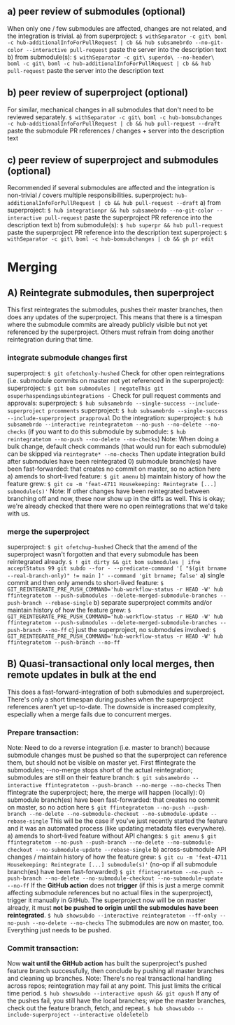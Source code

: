 ## a) peer review of submodules (optional)
When only one / few submodules are affected, changes are not related, and the
integration is trivial.
a) from superproject: `$ withSeparator -c git\ boml -c hub-additionalInfoForPullRequest | cb && hub subsamebrdo --no-git-color --interactive pull-request`
   paste the server into the description text
b) from submodule(s): `$ withSeparator -c git\ superdo\ --no-header\ boml -c git\ boml -c hub-additionalInfoForPullRequest | cb && hub pull-request`
   paste the server into the description text

## b) peer review of superproject (optional)
For similar, mechanical changes in all submodules that don't need to be
reviewed separately.
  `$ withSeparator -c git\ boml -c hub-bomsubchanges -c hub-additionalInfoForPullRequest | cb && hub pull-request --draft`
  paste the submodule PR references / changes + server into the description
  text

## c) peer review of superproject and submodules (optional)
Recommended if several submodules are affected and the integration is
non-trivial / covers multiple responsibilities.
superproject: `hub-additionalInfoForPullRequest | cb && hub pull-request --draft`
a) from superproject: `$ hub integrationpr && hub subsamebrdo --no-git-color --interactive pull-request`
   paste the superproject PR reference into the description text
b) from submodule(s): `$ hub superpr && hub pull-request`
   paste the superproject PR reference into the description text
superproject: `$ withSeparator -c git\ boml -c hub-bomsubchanges | cb && gh pr edit`

# Merging
## A) Reintegrate submodules, then superproject
This first reintegrates the submodules, pushes their master branches, then does
any updates of the superproject. This means that there is a timespan where the
submodule commits are already publicly visible but not yet referenced by the
superproject. Others must refrain from doing another reintegration during that
time.
### integrate submodule changes first
superproject: `$ git ofetchonly-hushed`
Check for other open reintegrations (i.e. submodule commits on master not yet
referenced in the superproject):
superproject: `$ git bom submodules | negateThis git osuperhaspendingsubintegrations -`
Check for pull request comments and approvals:
superproject: `$ hub subsamebrdo --single-success --include-superproject prcomments`
superproject: `$ hub subsamebrdo --single-success --include-superproject prapproval`
Do the integration:
superproject: `$ hub subsamebrdo --interactive reintegratetom --no-push --no-delete --no-checks`
(if you want to do this submodule by submodule: `$ hub reintegratetom --no-push --no-delete --no-checks`)
Note: When doing a bulk change, default check commands (that would run for each
submodule) can be skipped via `reintegrate* --no-checks`
Then update integration build after submodules have been reintegrated
0) submodule branch(es) have been fast-forwarded: that creates no commit on
   master, so no action here
a) amends to short-lived feature: `$ git amenu`
b) maintain history of how the feature grew: `$ git cu -m 'feat-4711 Housekeeping: Reintegrate [...] submodule(s)'`
Note: If other changes have been reintegrated between branching off and now,
these now show up in the diffs as well. This is okay; we're already checked
that there were no open reintegrations that we'd take with us.

### merge the superproject
superproject: `$ git ofetchup-hushed`
Check that the amend of the superproject wasn't forgotten and that every
submodule has been reintegrated already.
`$ ! git dirty && git bom submodules | ifne acceptStatus 99 git subdo --for - --predicate-command '[ "$(git brname --real-branch-only)" != main ]' --command 'git brname; false'`
a) single commit and then only amends to short-lived feature:
   `$ GIT_REINTEGRATE_PRE_PUSH_COMMAND='hub-workflow-status -r HEAD -W' hub ffintegratetom --push-submodules --delete-merged-submodule-branches --push-branch --rebase-single`
b) separate superproject commits and/or maintain history of how the feature
   grew: `$ GIT_REINTEGRATE_PRE_PUSH_COMMAND='hub-workflow-status -r HEAD -W' hub ffintegratetom --push-submodules --delete-merged-submodule-branches --push-branch --no-ff`
c) just the superproject, no submodules involved:
  `$ GIT_REINTEGRATE_PRE_PUSH_COMMAND='hub-workflow-status -r HEAD -W' hub ffintegratetom --push-branch --no-ff`

## B) Quasi-transactional only local merges, then remote updates in bulk at the end
This does a fast-forward-integration of both submodules and superproject.
There's only a short timespan during pushes when the superproject references
aren't yet up-to-date. The downside is increased complexity, especially when a
merge fails due to concurrent merges.
### Prepare transaction:
Note: Need to do a reverse integration (i.e. master to branch) because
submodule changes must be pushed so that the superproject can reference them,
but should not be visible on master yet.
First ffintegrate the submodules; --no-merge stops short of the actual
reintegration; submodules are still on their feature branch:
`$ git subsamebrdo --interactive ffintegratetom --push-branch --no-merge --no-checks`
Then ffintegrate the superproject; here, the merge will happen (locally):
0) submodule branch(es) have been fast-forwarded: that creates no commit on
   master, so no action here
   `$ git ffintegratetom --no-push --push-branch --no-delete --no-submodule-checkout --no-submodule-update --rebase-single`
   This will be the case if you've just recently started the feature and it was
   an automated process (like updating metadata files everywhere).
a) amends to short-lived feature without API changes:
   `$ git amenu`
   `$ git ffintegratetom --no-push --push-branch --no-delete --no-submodule-checkout --no-submodule-update --rebase-single`
b) across-submodule API changes / maintain history of how the feature grew:
   `$ git cu -m 'feat-4711 Housekeeping: Reintegrate [...] submodule(s)'`   (no-op if all submodule branch(es) have been fast-forwarded)
   `$ git ffintegratetom --no-push --push-branch --no-delete --no-submodule-checkout --no-submodule-update --no-ff`
If the **GitHub action** does not **trigger** (if this is just a merge commit affecting
submodule references but no actual files in the superproject), trigger it
manually in GitHub.
The superproject now will be on master already, it must **not be pushed to origin**
**until the submodules have been reintegrated**.
`$ hub showsubdo --interactive reintegratetom --ff-only --no-push --no-delete --no-checks`
The submodules are now on master, too. Everything just needs to be pushed.
### Commit transaction:
Now **wait until the GitHub action** has built the superproject's pushed feature
branch successfully, then conclude by pushing all master branches and cleaning
up branches.
Note: There's no real transactional handling across repos; reintegration may
fail at any point. This just limits the critical time period.
`$ hub showsubdo --interactive opush && git opush`
If any of the pushes fail, you still have the local branches; wipe the master
branches, check out the feature branch, fetch, and repeat.
`$ hub showsubdo --include-superproject --interactive oldeletelb`
